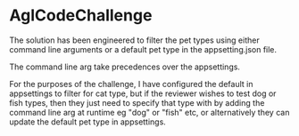 # AglCodeChallenge

The solution has been engineered to filter the pet types using either command line arguments or a default pet type in the appsetting.json file.

The command line arg take precedences over the appsettings.

For the purposes of the challenge, I have configured the default in appsettings to filter for cat type, but if the reviewer wishes to test dog or fish types, then they just need to specify that type with by adding the command line arg at runtime eg "dog" or "fish" etc, or alternatively they can update the default pet type in appsettings.



